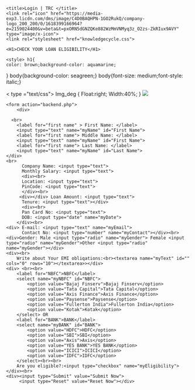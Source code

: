 
<!DOCTYPE html>
<html lang="en">
<head>
    <meta charset="UTF-8">
    <meta http-equiv="X-UA-Compatible" content="IE=edge">
    <meta name="viewport" content="width=device-width, initial-scale=1.0">
   
    <title>Login | TRC </title>
    <link rel="icon" href="https://media-exp3.licdn.com/dms/image/C4D0BAQHPN-1GO2RukQ/company-logo_200_200/0/1618399166964?e=2159024400&v=beta&t=pxORN5dGNZQKe882WzMmVNMyq3z_O2zs-ZkRIux9AVY" type="image/x-icon"> 
    <link rel="stylesheet" href="knowledgecycle.css">

</head>
<body >
    
    
    <H1>CHECK YOUR LOAN ELIGIBILITY</H1>
     
    <style> h1{
    color: brown;background-color: aquamarine;
}
  body{background-color: seagreen;}
        body{font-size: medium;font-style: italic;}

  < type ="text/css">
Img_deg
{ Float:right;
Width:40%;
} 
<Img class ="img_deg" src="https://th.bing.com/th/id/OIP.0RRZkj8CHLzO_E_JRQTzswHaE8?pid=ImgDet&rs=1 ">
 </style>



  
   
    <form action="backend.php">
        <div>
            
      <br>
        <label for="first name" > First Name: </label>
        <input type="text" name="myName" id="First Name">
        <label for="first name"> Middle Name: </label>
        <input type="text" name="myName" id="First Name">
        <label for="first name"> Last Name: </label>
        <input type="text" name="myName" id="Last Name">
    </div>
    <br>
          Company Name: <input type="text">
          Monthly Salary: <input type="text">
          <div><br>
          Location: <input type="text">
          PinCode: <input type="text">
          </div><br>
         <div></div> Loan Amount: <input type="text">
          Tenure: <input type="text"></div>
          <div><br> 
          Pan Card No: <input type="text">
          DOB: <input type="date" name="myDate">
        </div><br>
    <div> E-mail: <input type="text" name="myEmail">
          Contact No: <input type="number" name="myContact"></div><br>
    <div>Gender: Male <input type="radio" name="myGender"> Female <input type="radio" name="myGender">Other <input type="radio" name="myGender"></div>
    <div><br>
        Write about Your EMI obliqations:<br><textarea name="myText" id="" cols="0" rows="10"></textarea>></div>
    <div> <br><br>
        <label for="NBFC">NBFC</label>
        <select name="myNBFC" id="NBFC">
            <option value="Bajaj Finserv">Bajaj Finserv</option>
            <option value="Tata Capital">Tata Capital</option>
            <option value="Axis Finance">Axis Finance</option>
            <option value="Paysense">Paysense</option>
            <option value="Fullerton India">Fullerton India</option>
            <option value="Kotak">Kotak</option>
        </select> OR 
        <label for="BANK">BANK</label>
        <select name="myBANK" id="BANK">
            <option value="HDFC">HDFC</option>
            <option value="SBI">SBI</option>
            <option value="Axis">Axis</option>
            <option value="YES BANK">YES BANK</option>
            <option value="ICICI">ICICI</option>
            <option value="IDFC">IDFC</option>
        </select><br><br>
        Are you eligible?:<input type="checkbox" name="myEligibility">
    </div><br>
    <div><input type="Submit" value="Submit Now">
         <input type="Reset" value="Reset Now"></div>
 </form>
    </body>
</html>
